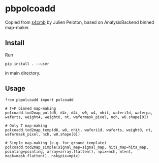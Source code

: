 # pbpolcoadd

Copied from [s4cmb](https://github.com/JulienPeloton/s4cmb) by Julien Peloton, based on AnalysisBackend binned map-maker.

## Install

Run
```
pip install . --user
```
in main directory.

## Usage

```
from pbpolcoadd import polcoadd

# T+P binned map-making
polcoadd.tod2map_pol(d0, d4r, d4i, w0, w4, nhit, waferi1d, waferpa, waferts, weight4, weight0, nt, wafermask_pixel, nch, w0.shape[0])

# Only T map-making
polcoadd.tod2map_temp(d0, w0, nhit, waferi1d, waferts, weight0, nt, wafermask_pixel, nch, w0.shape[0])

# Simple map-making (e.g. for ground template)
polcoadd.tod2map_simple(signal_map=signal_map, hits_map=hits_map, pointing=pointing, array=array.flatten(), npix=nch, nt=nt, mask=mask.flatten(), nskypix=npix)
```
